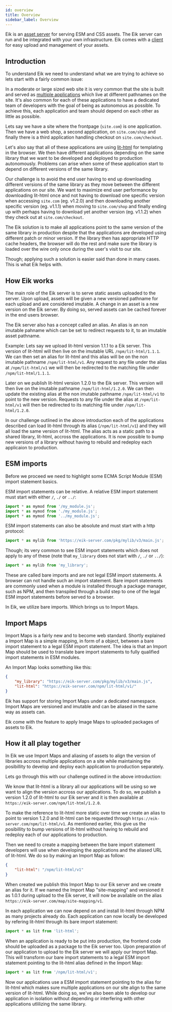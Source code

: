 ```yaml
---
id: overview
title: Overview
sidebar_label: Overview
---
```


Eik is an [asset server](/docs/server) for serving ESM and CSS assets. The Eik server can run and be integrated with your own infrastructure. Eik comes with a [client](/docs/client) for easy upload and management of your assets.

## Introduction

To understand Eik we need to understand what we are trying to achieve so lets start with a fairly common issue:

In a moderate or large sized web site it is very common that the site is built and served as [multiple applications](https://martinfowler.com/articles/microservices.html) which live at different pathnames on the site. It's also common for each of these applications to have a dedicated team of developers with the goal of being as autonomous as possible. To achieve this, each application and team should depend on each other as little as possible.

Lets say we have a site where the frontpage (`site.com`) is one application. Then we have a web shop, a second application, on `site.com/shop` and finally there is a third application handling checkout on `site.com/checkout`. 

Let's also say that all of these applications are using [lit-html](https://lit-html.polymer-project.org/) for templating in the browser. We then have different applications depending on the same library that we want to be developed and deployed to production autonomously. Problems can arise when some of these application start to depend on different versions of the same library.

Our challenge is to avoid the end user having to end up downloading different versions of the same library as they move between the different applications on our site. We want to maximize end user performance by downloading lit-html once and not having to download one specific version when accessing `site.com` (eg. v1.2.0) and then downloading another specific version (eg. v1.1.1) when moving to `site.com/shop` and finally ending up with perhaps having to download yet another version (eg. v1.1.2) when they check out at `site.com/checkout`.

The Eik solution is to make all applications point to the same version of the same library in production despite that the applications are developed using different patch or minor version. If the library then has appropriate HTTP cache headers, the browser will do the rest and make sure the library is loaded over the wire only once during the user's visit to our site.

Though; applying such a solution is easier said than done in many cases. This is what Eik
helps with.

## How Eik works

The main role of the Eik server is to serve static assets uploaded to the server. Upon upload, assets will be given a new versioned pathname for each upload and are considered imutable. A change in an asset is a new version on the Eik server. By doing so, served assets can be cached forever in the end users browser.

The Eik server also has a concept called an alias. An alias is an non imutable pahname which can be set to redirect requests to it, to an imutable asset pathname. 

Example: Lets say we upload lit-html version 1.1.1 to a Eik server. This version of lit-html will then live on the imutable URL `/npm/lit-html/1.1.1`. We can then set an alias for lit-html and this alias will be on the non imutable pathname `/npm/lit-html/v1`. Any request to any file under the alias at `/npm/lit-html/v1` we will then be redirected to the matching file under `/npm/lit-html/1.1.1`.

Later on we publish lit-html version 1.2.0 to the Eik server. This version will then live on the imutable pathname `/npm/lit-html/1.2.0`. We can then update the existing alias at the non imutable pathname `/npm/lit-html/v1` to point to the new version. Requests to any file under the alias at `/npm/lit-html/v1` will then be redirected to its matching file under `/npm/lit-html/1.2.0`.

In our challenge outlined in the above introduction each of the applications described can load lit-html through its alias (`/npm/lit-html/v1`) and they will all load the same version of lit-html. The alias acts as a static path to a shared library, lit-html, accross the applications. It is now possible to bump new versions of a library without having to rebuild and redeploy each applicaion to production. 

## ESM imports 

Before we proceed we need to highlight some ECMA Script Module (ESM) import statement basics. 

ESM import statements can be relative. A relative ESM import statement must start with either `/`, `./` or `../`:

```js
import * as mymod from '/my_module.js';
import * as mymod from './my_module.js';
import * as mymod from '../my_module.js';
```

ESM import statements can also be absolute and must start with a http protocol:

```js
import * as mylib from 'https://eik-server.com/pkg/mylib/v3/main.js';
```

Though; its very common to see ESM import statements which does not apply to any of these (note that `my_library` does not start with `/`, `./` or `../`):

```js
import * as mylib from 'my_library';
```

These are called bare imports and are not legal ESM import statements. A browser can not handle such an import statement. Bare import statements are commonly used when a module is installed through a package manager, such as NPM, and then transpiled through a build step to one of the legal ESM import statements before served to a browser.

In Eik, we utilize bare imports. Which brings us to Import Maps.

## Import Maps

Import Maps is a fairly new and to become web standard. Shortly explained a Import Map is a simple mapping, in form of a object, between a bare import statement to a legal ESM import statement. The idea is that an Import Map should be used to translate bare import statements to fully qualified import statements in ESM modules.

An Import Map looks something like this:

```json
{
    "my_library": "https://eik-server.com/pkg/mylib/v3/main.js",
    "lit-html": "https://eik-server.com/npm/lit-html/v1/"
}
```

Eik has support for storing Import Maps under a dedicated namespace. Import Maps are versioned and imutable and can be aliased in the same way as assets can.

Eik come with the feature to apply Image Maps to uploaded packages of assets to Eik.

## How it all play together

In Eik we use Import Maps and aliasing of assets to align the version of libraries accross multiple applications on a site while maintaining the posibillity to develop and deploy each application to production separately.

Lets go through this with our challenge outlined in the above introduction:

We know that lit-html is a library all our applications will be using so we want to align the version accross our applications. To do so, we publish a version 1.2.0 of lit-html to our Eik server and it is then available at `https://eik-server.com/npm/lit-html/1.2.0`.

To make the reference to lit-html more static over time we create an alias to point to version 1.2.0 and lit-html can be requested through `https://eik-server.com/npm/lit-html/v1`. As mentioned earlier, this give us the posibillity to bump versions of lit-html without having to rebuild and redeploy each of our applications to production.

Then we need to create a mapping between the bare import statement developers will use when developing the applications and the aliased URL of lit-html. We do so by making an Import Map as follow:

```json
{
    "lit-html": "/npm/lit-html/v1"
}
```

When created we publish this Import Map to our Eik server and we create an alias for it. If we named the Import Map "site-mapping" and versioned it as 1.0.1 during upload to the Eik server, it will now be available on the alias `https://eik-server.com/map/site-mapping/v1`.

In each application we can now depend on and install lit-html through NPM as many projects already do. Each application can now locally be developed by refering lit-html through its bare import statement:

```js
import * as lit from 'lit-html';
```

When an application is ready to be put into production, the frontend code should be uploaded as a package to the Eik server too. Upon preparation of our application to upload to the Eik server we will apply our Import Map. This will transform our bare import statements to a legal ESM import statement pointing to the lit-html alias defined in the Import Map:

```js
import * as lit from '/npm/lit-html/v1';
```

Now our applications use a ESM import statement pointing to the alias for lit-html which makes sure multiple applications on our site align to the same version of lit-html. While doing so, we've also been able to develop our application in isolation without depending or interfering with other applications utlilizing the same library.
